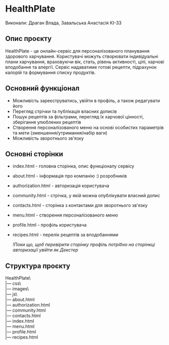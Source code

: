 # HealthPlate

Виконали: Драган Влада, Завальська Анастасія КІ-33

## Опис проєкту
HealthPlate - це онлайн-сервіс для персоналізованого планування здорового харчування. Користувачі можуть створювати індивідуальні плани харчування, враховуючи вік, стать, рівень активності, цілі, харчові вподобання та алергії. Сервіс надаватиме готові рецепти, підрахунок калорій та формування списку продуктів.

## Основний функціонал 
* Можливість зареєструватись, увійти в профіль, а також редагувати його
* Перегляд стрічки та публікація власних дописів
* Пошук рецептів за фільтрами, перегляд їх харчової цінності, зберігання улюблених рецептів
* Створення персоналізованого меню на основі особистих параметрів та мети (зменшення/утримання/набір ваги)
* Можливість зворотнього зв'язку

## Основні сторінки
* index.html - головна сторінка, опис функціоналу сервісу
* about.html - інформація про компанію :) розробників
* authorization.html - авторизація користувача
* community.html - стрічка, у якій можна опублікувати власний допис
* contacts.html - сторінка з контактами для зворотнього зв'язку
* menu.html - створення персоналізованого меню
* profile.html - профіль користувача
* recipes.html - перелік рецептів за вподобаннями

  *!Поки що, щоб перевірити сторінку профіль потрібно на сторінкці авторизації увійти як Декстер*
## Структура проєкту
HealthPlate\ \
|— css\ \
|— images\ \
|— js\ \
|— about.html \
|— authorization.html \
|— community.html \
|— contacts.html \
|— index.html \
|— menu.html \
|— profile.html \
|— recipes.html 
